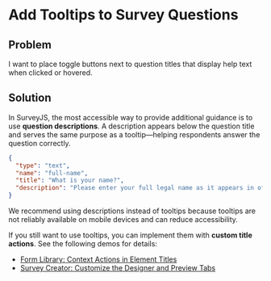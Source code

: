 # Add Tooltips to Survey Questions

## Problem

I want to place toggle buttons next to question titles that display help text when clicked or hovered.

## Solution

In SurveyJS, the most accessible way to provide additional guidance is to use **question descriptions**. A description appears below the question title and serves the same purpose as a tooltip&mdash;helping respondents answer the question correctly.

```json
{
  "type": "text",
  "name": "full-name",
  "title": "What is your name?",
  "description": "Please enter your full legal name as it appears in official documents"
}
```

We recommend using descriptions instead of tooltips because tooltips are not reliably available on mobile devices and can reduce accessibility.

If you still want to use tooltips, you can implement them with **custom title actions**. See the following demos for details:

- [Form Library: Context Actions in Element Titles](https://surveyjs.io/form-library/examples/modify-titles-of-survey-elements/)
- [Survey Creator: Customize the Designer and Preview Tabs](https://surveyjs.io/survey-creator/examples/customize-form-builder-ui/)
